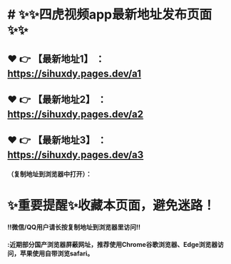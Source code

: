 # # :sparkles::sparkles:四虎视频app最新地址发布页面:sparkles::sparkles:

 :heart: :point_right: 【最新地址1】 ：https://sihuxdy.pages.dev/a1
 ------
 :heart: :point_right: 【最新地址2】 ：https://sihuxdy.pages.dev/a2
 ------
 :heart: :point_right: 【最新地址3】 ：https://sihuxdy.pages.dev/a3
 ------


#### （复制地址到浏览器中打开）：
# :sparkles:重要提醒:sparkles:收藏本页面，避免迷路！
#### ‼️微信/QQ用户请长按复制地址到浏览器里访问‼
#### :近期部分国产浏览器屏蔽网址，推荐使用Chrome谷歌浏览器、Edge浏览器访问，苹果使用自带浏览safari。
